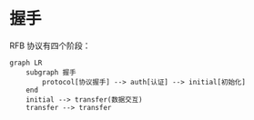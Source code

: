 # 握手

RFB 协议有四个阶段：

```mermaid
graph LR
    subgraph 握手
        protocol[协议握手] --> auth[认证] --> initial[初始化]
    end    
    initial --> transfer(数据交互)
    transfer --> transfer
```